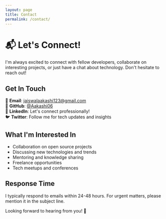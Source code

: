 ```yaml
---
layout: page
title: Contact
permalink: /contact/
---
```


# 📬 Let's Connect!

I'm always excited to connect with fellow developers, collaborate on interesting projects, or just have a chat about technology. Don't hesitate to reach out!

## Get In Touch

📧 **Email**: [jaiswalaakashi123@gmail.com](mailto:jaiswalaakashi123@gmail.com)  
🐙 **GitHub**: [@Aakashi06](https://github.com/Aakashi06)  
💼 **LinkedIn**: Let's connect professionally!  
🐦 **Twitter**: Follow me for tech updates and insights  

## What I'm Interested In

- Collaboration on open source projects
- Discussing new technologies and trends
- Mentoring and knowledge sharing
- Freelance opportunities
- Tech meetups and conferences

## Response Time

I typically respond to emails within 24-48 hours. For urgent matters, please mention it in the subject line.

Looking forward to hearing from you! 🚀
